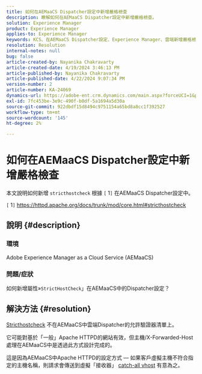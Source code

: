 ```yaml
---
title: 如何在AEMaaCS Dispatcher設定中新增嚴格檢查
description: 瞭解如何在AEMaaCS Dispatcher設定中新增嚴格檢查。
solution: Experience Manager
product: Experience Manager
applies-to: Experience Manager
keywords: KCS、在AEMaaCS Dispatcher設定、Experience Manager、雲端新增嚴格檢查
resolution: Resolution
internal-notes: null
bug: false
article-created-by: Nayanika Chakravarty
article-created-date: 4/19/2024 3:46:13 PM
article-published-by: Nayanika Chakravarty
article-published-date: 4/22/2024 9:07:34 PM
version-number: 2
article-number: KA-24069
dynamics-url: https://adobe-ent.crm.dynamics.com/main.aspx?forceUCI=1&pagetype=entityrecord&etn=knowledgearticle&id=2b182eee-63fe-ee11-a1ff-6045bd0065f9
exl-id: 7fc453be-3e9c-490f-b0df-5a1694a5d30a
source-git-commit: 922dbdf15d8494c9751154a65bd8a8cc1f392527
workflow-type: tm+mt
source-wordcount: '145'
ht-degree: 2%

---
```


# 如何在AEMaaCS Dispatcher設定中新增嚴格檢查


本文說明如何新增 `stricthostcheck` 根據 `[` 1`]`  在AEMaaCS Dispatcher設定中。

`[` 1`]`  https://httpd.apache.org/docs/trunk/mod/core.html#stricthostcheck

## 說明 {#description}


### 環境

Adobe Experience Manager as a Cloud Service (AEMaaCS)

### 問題/症狀

如何新增屬性»`StrictHostCheck`」在AEMaaCS中的Dispatcher設定？


## 解決方法 {#resolution}


[Stricthostcheck](https://httpd.apache.org/docs/trunk/mod/core.html#stricthostcheck) 不在AEMaaCS中雲端Dispatcher的允許驗證器清單上。

它可能對基於「一般」Apache HTTPD的網站有效，但主機/X-Forwarded-Host處理在AEMaaCS中是透過此方式設計完成的。

這是因為AEMaaCS中Apache HTTPD的設定方式 — 如果客戶虛擬主機不符合指定的主機名稱，則請求會傳送到虛擬「接收器」 [catch-all vhost](https://github.com/adobe/aem-project-archetype/blob/develop/src/main/archetype/dispatcher.cloud/src/conf.d/dispatcher_vhost.conf#L277-L307) 有意為之。
